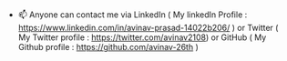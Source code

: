 - 📫 Anyone can contact me via LinkedIn ( My linkedIn Profile : https://www.linkedin.com/in/avinav-prasad-14022b206/ ) or Twitter ( My Twitter profile : https://twitter.com/avinav2108) or GitHub ( My Github profile : https://github.com/avinav-26th )


<!---
avinav-26th/avinav-26th is a ✨ special ✨ repository because its `README.md` (this file) appears on your GitHub profile.
You can click the Preview link to take a look at your changes.
--->
